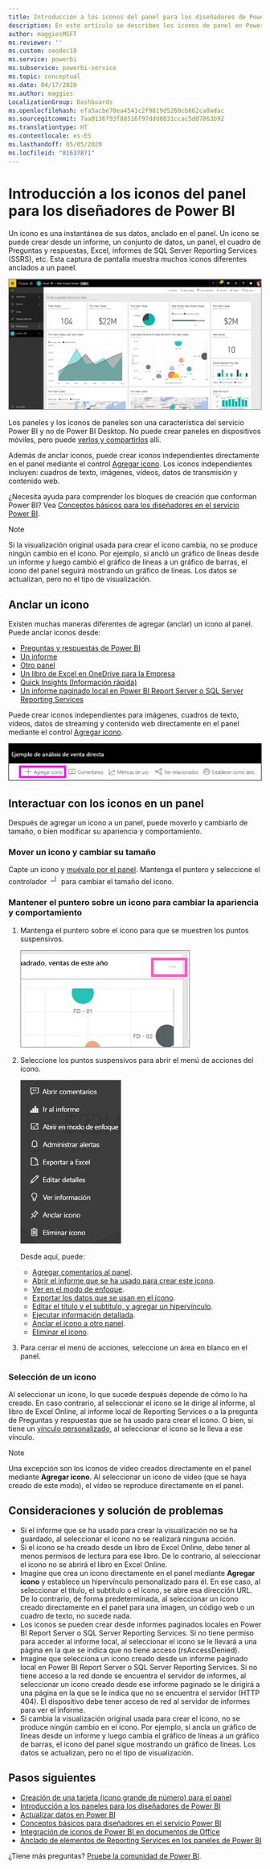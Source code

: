 ```yaml
---
title: Introducción a los iconos del panel para los diseñadores de Power BI
description: En este artículo se describen los iconos de panel en Power BI, que incluye los que se crean a partir de informes de SQL Server Reporting Services (SSRS).
author: maggiesMSFT
ms.reviewer: ''
ms.custom: seodec18
ms.service: powerbi
ms.subservice: powerbi-service
ms.topic: conceptual
ms.date: 04/17/2020
ms.author: maggies
LocalizationGroup: Dashboards
ms.openlocfilehash: efa5acbe70ea4541c2f9819d5260cb662ca0adac
ms.sourcegitcommit: 7aa0136f93f88516f97ddd8031ccac5d07863b92
ms.translationtype: HT
ms.contentlocale: es-ES
ms.lasthandoff: 05/05/2020
ms.locfileid: "81637871"
---
```

# <a name="intro-to-dashboard-tiles-for-power-bi-designers"></a>Introducción a los iconos del panel para los diseñadores de Power BI

Un icono es una instantánea de sus datos, anclado en el panel. Un icono se puede crear desde un informe, un conjunto de datos, un panel, el cuadro de Preguntas y respuestas, Excel, informes de SQL Server Reporting Services (SSRS), etc.  Esta captura de pantalla muestra muchos iconos diferentes anclados a un panel.

![Panel de Power BI](media/service-dashboard-tiles/power-bi-dashboard.png)

Los paneles y los iconos de paneles son una característica del servicio Power BI y no de Power BI Desktop. No puede crear paneles en dispositivos móviles, pero puede [verlos y compartirlos](mobile-apps-view-dashboard.md) allí.

Además de anclar iconos, puede crear iconos independientes directamente en el panel mediante el control [Agregar icono](service-dashboard-add-widget.md). Los iconos independientes incluyen: cuadros de texto, imágenes, vídeos, datos de transmisión y contenido web.

¿Necesita ayuda para comprender los bloques de creación que conforman Power BI? Vea [Conceptos básicos para los diseñadores en el servicio Power BI](service-basic-concepts.md).

> [!NOTE]
> Si la visualización original usada para crear el icono cambia, no se produce ningún cambio en el icono.  Por ejemplo, si ancló un gráfico de líneas desde un informe y luego cambió el gráfico de líneas a un gráfico de barras, el icono del panel seguirá mostrando un gráfico de líneas. Los datos se actualizan, pero no el tipo de visualización.
> 
> 

## <a name="pin-a-tile"></a>Anclar un icono
Existen muchas maneras diferentes de agregar (anclar) un icono al panel. Puede anclar iconos desde:

* [Preguntas y respuestas de Power BI](service-dashboard-pin-tile-from-q-and-a.md)
* [Un informe](service-dashboard-pin-tile-from-report.md)
* [Otro panel](service-pin-tile-to-another-dashboard.md)
* [Un libro de Excel en OneDrive para la Empresa](service-dashboard-pin-tile-from-excel.md)
* [Quick Insights (Información rápida)](service-insights.md)
* [Un informe paginado local en Power BI Report Server o SQL Server Reporting Services](https://docs.microsoft.com/sql/reporting-services/pin-reporting-services-items-to-power-bi-dashboards)

Puede crear iconos independientes para imágenes, cuadros de texto, vídeos, datos de streaming y contenido web directamente en el panel mediante el control [Agregar icono](service-dashboard-add-widget.md).

  ![Icono de Agregar icono](media/service-dashboard-tiles/add_widgetnew.png)

## <a name="interact-with-tiles-on-a-dashboard"></a>Interactuar con los iconos en un panel
Después de agregar un icono a un panel, puede moverlo y cambiarlo de tamaño, o bien modificar su apariencia y comportamiento.

### <a name="move-and-resize-a-tile"></a>Mover un icono y cambiar su tamaño
Capte un icono y [muévalo por el panel](service-dashboard-edit-tile.md). Mantenga el puntero y seleccione el controlador ![controlador de icono](media/service-dashboard-tiles/resize-handle.jpg) para cambiar el tamaño del icono.

### <a name="hover-over-a-tile-to-change-the-appearance-and-behavior"></a>Mantener el puntero sobre un icono para cambiar la apariencia y comportamiento
1. Mantenga el puntero sobre el icono para que se muestren los puntos suspensivos.
   
    ![Puntos suspensivos de icono](media/service-dashboard-tiles/ellipses_new.png)
2. Seleccione los puntos suspensivos para abrir el menú de acciones del icono.
   
    ![Icono de puntos suspensivos](media/service-dashboard-tiles/power-bi-tile-menu.png)
   
    Desde aquí, puede:
   
     * [Agregar comentarios al panel](consumer/end-user-comment.md).
     * [Abrir el informe que se ha usado para crear este icono](service-reports.md).  
     * [Ver en el modo de enfoque](service-focus-mode.md).   
     * [Exportar los datos que se usan en el icono](visuals/power-bi-visualization-export-data.md).
     * [Editar el título y el subtítulo, y agregar un hipervínculo](service-dashboard-edit-tile.md). 
     * [Ejecutar información detallada](service-insights.md). 
     * [Anclar el icono a otro panel](service-pin-tile-to-another-dashboard.md).
     * [Eliminar el icono](service-dashboard-edit-tile.md).

3. Para cerrar el menú de acciones, seleccione un área en blanco en el panel.

### <a name="select-a-tile"></a>Selección de un icono
Al seleccionar un icono, lo que sucede después depende de cómo lo ha creado. En caso contrario, al seleccionar el icono se le dirige al informe, al libro de Excel Online, al informe local de Reporting Services o a la pregunta de Preguntas y respuestas que se ha usado para crear el icono. O bien, si tiene un [vínculo personalizado](service-dashboard-edit-tile.md), al seleccionar el icono se le lleva a ese vínculo.

> [!NOTE]
> Una excepción son los iconos de vídeo creados directamente en el panel mediante **Agregar icono**. Al seleccionar un icono de vídeo (que se haya creado de este modo), el vídeo se reproduce directamente en el panel.   
> 
> 

## <a name="considerations-and-troubleshooting"></a>Consideraciones y solución de problemas

* Si el informe que se ha usado para crear la visualización no se ha guardado, al seleccionar el icono no se realizará ninguna acción.
* Si el icono se ha creado desde un libro de Excel Online, debe tener al menos permisos de lectura para ese libro. De lo contrario, al seleccionar el icono no se abrirá el libro en Excel Online.
* Imagine que crea un icono directamente en el panel mediante **Agregar icono** y establece un hipervínculo personalizado para él. En ese caso, al seleccionar el título, el subtítulo o el icono, se abre esa dirección URL. De lo contrario, de forma predeterminada, al seleccionar un icono creado directamente en el panel para una imagen, un código web o un cuadro de texto, no sucede nada.
* Los iconos se pueden crear desde informes paginados locales en Power BI Report Server o SQL Server Reporting Services. Si no tiene permiso para acceder al informe local, al seleccionar el icono se le llevará a una página en la que se indica que no tiene acceso (rsAccessDenied).
* Imagine que selecciona un icono creado desde un informe paginado local en Power BI Report Server o SQL Server Reporting Services. Si no tiene acceso a la red donde se encuentra el servidor de informes, al seleccionar un icono creado desde ese informe paginado se le dirigirá a una página en la que se le indica que no se encuentra el servidor (HTTP 404). El dispositivo debe tener acceso de red al servidor de informes para ver el informe.
* Si cambia la visualización original usada para crear el icono, no se produce ningún cambio en el icono. Por ejemplo, si ancla un gráfico de líneas desde un informe y luego cambia el gráfico de líneas a un gráfico de barras, el icono del panel sigue mostrando un gráfico de líneas. Los datos se actualizan, pero no el tipo de visualización.

## <a name="next-steps"></a>Pasos siguientes
- [Creación de una tarjeta (icono grande de número) para el panel](power-bi-visualization-card.md)
- [Introducción a los paneles para los diseñadores de Power BI](service-dashboards.md)  
- [Actualizar datos en Power BI](refresh-data.md)
- [Conceptos básicos para diseñadores en el servicio Power BI](service-basic-concepts.md)
- [Integración de iconos de Power BI en documentos de Office](https://blogs.msdn.com/b/powerbidev/archive/2015/09/28/integrating-power-bi-tiles-into-office-documents.aspx)
- [Anclado de elementos de Reporting Services en los paneles de Power BI](https://msdn.microsoft.com/library/mt604784.aspx)

¿Tiene más preguntas? [Pruebe la comunidad de Power BI](https://community.powerbi.com/).

